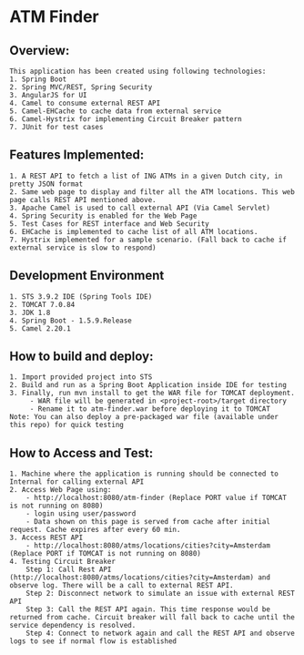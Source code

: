 # ATM Finder


Overview:
--------
	This application has been created using following technologies:
	1. Spring Boot
	2. Spring MVC/REST, Spring Security
	3. AngularJS for UI
	4. Camel to consume external REST API
	5. Camel-EHCache to cache data from external service
	6. Camel-Hystrix for implementing Circuit Breaker pattern
	7. JUnit for test cases
	
Features Implemented:
---------------------
	1. A REST API to fetch a list of ING ATMs in a given Dutch city, in pretty JSON format
	2. Same web page to display and filter all the ATM locations. This web page calls REST API mentioned above.
	3. Apache Camel is used to call external API (Via Camel Servlet)
	4. Spring Security is enabled for the Web Page   
	5. Test Cases for REST interface and Web Security
	6. EHCache is implemented to cache list of all ATM locations.
	7. Hystrix implemented for a sample scenario. (Fall back to cache if external service is slow to respond)

Development Environment
------------------------
	1. STS 3.9.2 IDE (Spring Tools IDE)
	2. TOMCAT 7.0.84
	3. JDK 1.8 
	4. Spring Boot - 1.5.9.Release
	5. Camel 2.20.1
	
How to build and deploy:
------------------------
	1. Import provided project into STS 
	2. Build and run as a Spring Boot Application inside IDE for testing
	3. Finally, run mvn install to get the WAR file for TOMCAT deployment. 
		 - WAR file will be generated in <project-root>/target directory
		 - Rename it to atm-finder.war before deploying it to TOMCAT
	Note: You can also deploy a pre-packaged war file (available under this repo) for quick testing
	
How to Access and Test:
----------------------
	1. Machine where the application is running should be connected to Internal for calling external API
	2. Access Web Page using:
		- http://localhost:8080/atm-finder (Replace PORT value if TOMCAT is not running on 8080)
		- login using user/password
		- Data shown on this page is served from cache after initial request. Cache expires after every 60 min.
	3. Access REST API 
		- http://localhost:8080/atms/locations/cities?city=Amsterdam (Replace PORT if TOMCAT is not running on 8080)
	4. Testing Circuit Breaker
		Step 1: Call Rest API (http://localhost:8080/atms/locations/cities?city=Amsterdam) and observe log. There will be a call to external REST API.
		Step 2: Disconnect network to simulate an issue with external REST API
		Step 3: Call the REST API again. This time response would be returned from cache. Circuit breaker will fall back to cache until the service dependency is resolved.
		Step 4: Connect to network again and call the REST API and observe logs to see if normal flow is established
	
